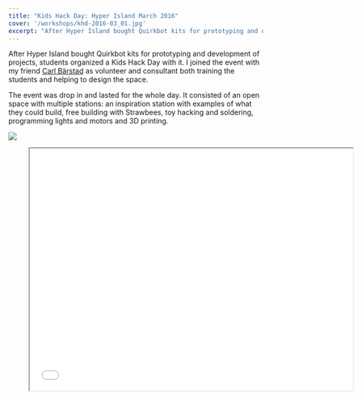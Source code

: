```yaml
---
title: "Kids Hack Day: Hyper Island March 2016"
cover: '/workshops/khd-2016-03_01.jpg'
excerpt: "After Hyper Island bought Quirkbot kits for prototyping and development of projects, students organized a Kids Hack Day with it. I joined the event with my friend Carl Bärstad as volunteer and consultant both training the students and helping to design the space."
---
```


After Hyper Island bought Quirkbot kits for prototyping and development of projects, students organized a Kids Hack Day with it. I joined the event with my friend [Carl Bärstad](https://www.linkedin.com/in/carlbarstad/) as volunteer and consultant both training the students and helping to design the space.

The event was drop in and lasted for the whole day. It consisted of an open space with multiple stations: an inspiration station with examples of what they could build, free building with Strawbees, toy hacking and soldering, programming lights and motors and 3D printing.

![](/workshops/khd-2016-03_01.jpg)

<div class="video">
    <figure>
        <iframe width="640" height="480" src="//www.youtube.com/embed/NAYQZ68pAg0" allowfullscreen></iframe>
    </figure>
</div>
